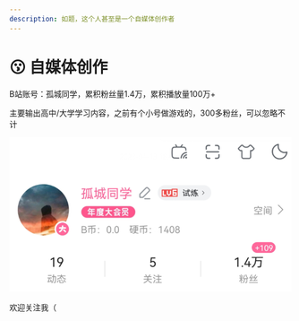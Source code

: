 ```yaml
---
description: 如题，这个人甚至是一个自媒体创作者
---
```


# 😗 自媒体创作

B站账号：孤城同学，累积粉丝量1.4万，累积播放量100万+

主要输出高中/大学学习内容，之前有个小号做游戏的，300多粉丝，可以忽略不计

![](../.gitbook/assets/image.png)

欢迎关注我（
